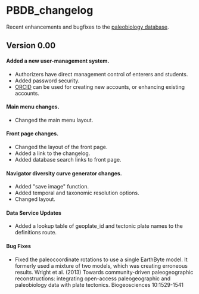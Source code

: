 # PBDB_changelog

Recent enhancements and bugfixes to the [paleobiology database](www.paleobiodb.org).

## Version 0.00
#### Added a new user-management system.
+ Authorizers have direct management control of enterers and students.
+ Added password security.
+ [ORCID](www.orcid.org) can be used for creating new accounts, or enhancing existing accounts.

#### Main menu changes.
+ Changed the main menu layout.

#### Front page changes.
+ Changed the layout of the front page.
+ Added a link to the changelog.
+ Added database search links to front page.

#### Navigator diversity curve generator changes.
+ Added "save image" function.
+ Added temporal and taxonomic resolution options.
+ Changed layout.

#### Data Service Updates
+ Added a lookup table of geoplate_id and tectonic plate names to the definitions route.

#### Bug Fixes
+ Fixed the paleocoordinate rotations to use a single EarthByte model. It formerly used a mixture of two models, which was creating erroneous results.
Wright et al. (2013) Towards community-driven paleogeographic reconstructions: integrating open-access paleogeographic and paleobiology data with plate tectonics. Biogeosciences 10:1529-1541
